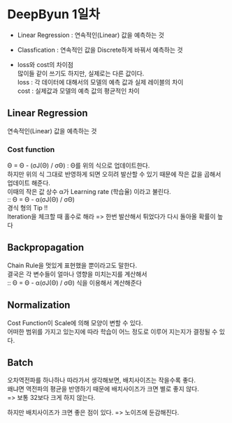 # DeepByun 1일차  
  
* Linear Regression : 연속적인(Linear) 값을 예측하는 것
  
* Classfication : 연속적인 값을 Discrete하게 바꿔서 예측하는 것   
  
* loss와 cost의 차이점  
많이들 같이 쓰기도 하지만, 실제로는 다른 값이다.  
loss : 각 데이터에 대해서의 모델의 예측 값과 실제 레이블의 차이    
cost : 실제값과 모델의 예측 값의 평균적인 차이   
  
  
  
## Linear Regression  
  
  
연속적인(Linear) 값을 예측하는 것   
  
  
### Cost function  
  
Θ = Θ - (σJ(Θ) / σΘ)  : Θ를 위의 식으로 업데이트한다.     
하지만 위의 식 그대로 반영하게 되면 오히려 발산할 수 있기 때문에 작은 값을 곱해서 업데이트 해준다.   
이때의 작은 값 상수 α가 Learning rate (학습율) 이라고 불린다.  
:: Θ = Θ - α(σJ(Θ) / σΘ)      
경식 형의 Tip !!  
Iteration을 체크할 때 홀수로 해라 => 한번 발산해서 튀었다가 다시 돌아올 확률이 높다   
  
  
  
## Backpropagation  
   
Chain Rule을 멋있게 표현했을 뿐이라고도 말한다.  
결국은 각 변수들이 얼마나 영향을 미치는지를 계산해서  
:: Θ = Θ - α(σJ(Θ) / σΘ) 식을 이용해서 계산해준다 
  
## Normalization  
  
Cost Function이 Scale에 의해 모양이 변할 수 있다.  
어떠한 범위를 가지고 있는지에 따라 학습이 어느 정도로 이루어 지는지가 결정될 수 있다.  
  

## Batch  
  
오차역전파를 하나하나 따라가서 생각해보면, 배치사이즈는 작을수록 좋다.  
왜냐면 역전파의 평균을 반영하기 때문에 배치사이즈가 크면 별로 좋지 않다.  
=> 보통 32보다 크게 하지 않는다.  
  
하지만 배치사이즈가 크면 좋은 점이 있다. => 노이즈에 둔감해진다.   
  
  





